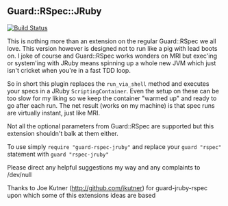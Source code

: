 ## Guard::RSpec::JRuby

[![Build Status](https://travis-ci.org/garrettheaver/guard-rspec-jruby.png)](https://travis-ci.org/garrettheaver/guard-rspec-jruby)

This is nothing more than an extension on the regular Guard::RSpec we all love. This version however is designed not to run like a pig with lead boots on. I joke of course and Guard::RSpec works wonders on MRI but exec'ing or system'ing with JRuby means spinning up a whole new JVM which just isn't cricket when you're in a fast TDD loop.

So in short this plugin replaces the `run_via_shell` method and executes your specs in a JRuby `ScriptingContainer`. Even the setup on these can be too slow for my liking so we keep the container "warmed up" and ready to go after each run. The net result (works on my machine) is that spec runs are virtually instant, just like MRI.

Not all the optional parameters from Guard::RSpec are supported but this extension shouldn't balk at them either.

To use simply `require "guard-rspec-jruby"` and replace your `guard "rspec"` statement with `guard "rspec-jruby"`

Please direct any helpful suggestions my way and any complaints to /dev/null

Thanks to Joe Kutner (http://github.com/jkutner) for guard-jruby-rspec upon which some of this extensions ideas are based

